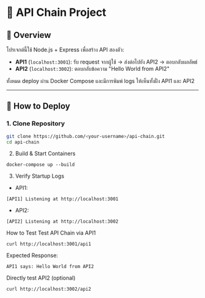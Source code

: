 # 🔗 API Chain Project

## 📘 Overview

โปรเจกต์นี้ใช้ Node.js + Express เพื่อสร้าง API สองตัว:

- **API1** (`localhost:3001`): รับ request จากผู้ใช้ → ส่งต่อไปยัง API2 → ตอบกลับผลลัพธ์
- **API2** (`localhost:3002`): ตอบกลับข้อความ "Hello World from API2"

ทั้งหมด deploy ผ่าน Docker Compose และมีการพิมพ์ logs ให้เห็นทั้งฝั่ง API1 และ API2

---

## 🚀 How to Deploy

### 1. Clone Repository
```bash
git clone https://github.com/<your-username>/api-chain.git
cd api-chain
```
2. Build & Start Containers
```
docker-compose up --build
```
3. Verify Startup Logs
- API1:
```
[API1] Listening at http://localhost:3001
```
- API2:
```
[API2] Listening at http://localhost:3002
```
How to Test
Test API Chain via API1
```
curl http://localhost:3001/api1
```
Expected Response:
```
API1 says: Hello World from API2
```
Directly test API2 (optional)
```
curl http://localhost:3002/api2
